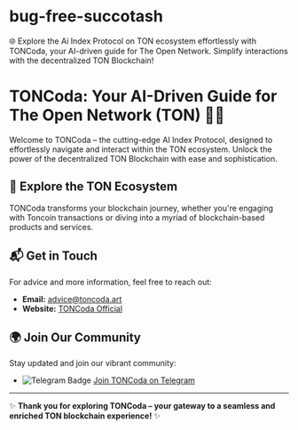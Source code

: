 # bug-free-succotash
🌐 Explore the Ai Index Protocol on TON ecosystem effortlessly with TONCoda, your AI-driven guide for The Open Network. Simplify interactions with the decentralized TON Blockchain!

# TONCoda: Your AI-Driven Guide for The Open Network (TON) 🚀🌐

Welcome to TONCoda – the cutting-edge AI Index Protocol, designed to effortlessly navigate and interact within the TON ecosystem. Unlock the power of the decentralized TON Blockchain with ease and sophistication.

## 🌟 Explore the TON Ecosystem
TONCoda transforms your blockchain journey, whether you're engaging with Toncoin transactions or diving into a myriad of blockchain-based products and services.

## 📬 Get in Touch
For advice and more information, feel free to reach out:

- **Email:** [advice@toncoda.art](mailto:advice@toncoda.art)
- **Website:** [TONCoda Official](https://toncoda.art)

## 🌍 Join Our Community
Stay updated and join our vibrant community:

- ![Telegram Badge](https://img.shields.io/badge/Telegram-Join%20TONCoda-blue?style=flat-square&logo=telegram) [Join TONCoda on Telegram](https://t.me/TONCoda)

---

✨ **Thank you for exploring TONCoda – your gateway to a seamless and enriched TON blockchain experience!** ✨
